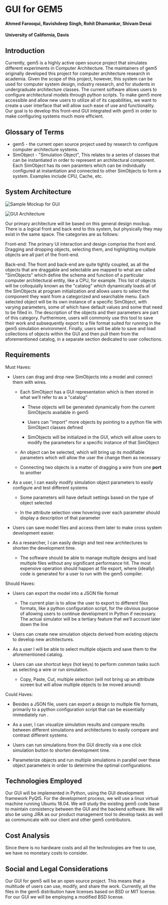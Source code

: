 # GUI for GEM5

#### Ahmed Farooqui, Ravishdeep Singh, Rohit Dhamankar, Shivam Desai
#### University of California, Davis

## Introduction

Currently, gem5 is a highly active open source project that simulates different experiments in Computer Architecture. The maintainers of gem5 originally developed this project for computer architecture research in academia. Given the scope of this project, however, this system can be used for computer system design, industry research, and for students in undergraduate architecture classes. The current software allows users to configure architectural models through python scripts. To make gem5 more accessible and allow new users to utilize all of its capabilities, we want to create a user interface that will allow such ease of use and functionality. Our goal is to develop this front-end GUI integrated with gem5 in order to make configuring systems much more efficient.

## Glossary of Terms
* gem5 - the current open source project used by research to configure computer architecture systems.
* SimObject - "Simulation Object", This relates to a series of classes that can be instantiated in order to represent an architectural component. Each SimObject has its own paramters which can be individually configured at instantiation and connected to other SimObjects to form a system. Examples include CPU, Cache, etc.

## System Architecture
![Sample Mockup for GUI](https://lh3.googleusercontent.com/Mt63W_M_vAmhWoj0TZRSEkX4HImpBlKc7CEHHW4LY3DWzmJIfQ8jLgpQIFRFAdGKx3nag5z9u1npWYqJejgRaT-A8lkSlHBF_XYKfpKS-qpZQwPz0ZaTyY9npvaBcDvN6mKt_2k)

![GUI Architecture](https://lh3.googleusercontent.com/kXC5Z-s27iuzWKmvDEteqzpl5c_CSPyXb64dq5v3ByAwsI4BJQYWbpUQDgBn-tpGGpTHFu6-sGjTOC561eeE-H60Ad1Z6dYwmvcti_9FozA8hcufProGifHlnXt-axfMeDlKz8aPqNUVIz5m_mYsUrSIR1Nkjxph_kw_kiOU3fpIXMLOG_AJcOXehANCWM1h0_fGSSmhjwvuDrbd0ZdCbKi83C9QfPeOwO0k6SjzylrcMQgC-AfaEEk7inIj0UlbFUDHW9CRz_mQ6E5EuGuep5ib6iPHvCFxrOjWSGEEMlrNFjpE0KhBzuT-vRrBS9dW7wQlNLNdUrxZB7ajLZiYVaEv0TDp__0SqlSyn0k_66sJgqvoiu_pubRi8nuYVztEm_xeC1HWdnf1-y8l4F5b17PgsD7S8co71BXyNtV05YdRDRKHoKsxaEk1HpnVj9-35w_YrrUiy0zDwKPVJTmxHKAHxZ4U1lnlBT5OLbQgYqNd0-xmnWFY8kLRVemLqub-nDKeNzXiIBK73mnqpH4rYW9-IqJ1esGcD7REYCc0tVsGFG2Yq7WIHYdudNerD8xMprCQKvAHvghJeTtK5fbE-JTf5j23HRIcShKT1Xel0aIazgk7FEsOH6J5_2q8MAZHfazUh81Z9EdZ1HjzZGZ-GccupJRjapWT-SJYVSzdMLxct9WZsZ_oGaVrkKTk=w1754-h1241-no)

Our primary architecture will be based on this general design mockup. There is a logical front and back end to this system, but physically they may exist in the same space. The categories are as follows:

Front-end: The primary UI interaction and design comprise the front end. Dragging and dropping objects, selecting them, and highlighting multiple objects are all part of the front-end.

Back-end: The front and back-end are quite tightly coupled, as all the objects that are draggable and selectable are mapped to what are called "SimObjects" which define the schema and function of a particular computer architectural entity, like a CPU, for example. This list of objects will be colloquially known as the "catalog" which dynamically loads all of the SimObjects at program initialization and allows users to select the component they want from a categorized and searchable menu. Each selected object will be its own instance of a specific SimObject, with varying parameters, some of which have default values and some that need to be filled in. The description of the objects and their parameters are part of this category. Furthermore, users will commonly use this tool to save their work and subsequently export to a file format suited for running in the gem5 simulation environment. Finally, users will be able to save and load collections of objects within the GUI and then pull them from the aforementioned catalog, in a separate section dedicated to user collections.

## Requirements

Must Haves:

* Users can drag and drop new SimObjects into a model and connect them with wires.

    * Each SimObject has a GUI representation which is then stored in what we’ll refer to as a "catalog"
	 		
		* These objects will be generated dynamically from the current SimObjects available in gem5
		
		* Users can "import" more objects by pointing to a python file with SimObject classes defined
		
		* SimObjects will be initialized in the GUI, which will allow users to modify the parameters for a specific instance of that SimObject
			
    * An object can be selected, which will bring up its modifiable parameters which will allow the user the change them as necessary

    * Connecting two objects is a matter of dragging a wire from one **port** to another

* As a user, I can easily modify simulation object parameters to easily configure and test different systems

    * Some parameters will have default settings based on the type of object selected

    * In the attribute selection view hovering over each parameter should display a description of that parameter

* Users can save model files and access them later to make cross system development easier.

* As a researcher, I can easily design and test new architectures to shorten the development time.

    * The software should be able to manage multiple designs and load multiple files without any significant performance hit. The most expensive operation should happen at file export, where (ideally) code is generated for a user to run with the gem5 compiler.

Should Haves:

* Users can export the model into a JSON file format

    * The current plan is to allow the user to export to different files formats, like a python configuration script, for the obvious purpose of allowing users to continue development in Python if necessary. The actual simulator will be a tertiary feature that we’ll account later down the line

* Users can create new simulation objects derived from existing objects to develop new architectures.

* As a user I will be able to select multiple objects and save them to the aforementioned catalog.

* Users can use shortcut keys (hot keys) to perform common tasks such as selecting a wire or run simulation.

    * Copy, Paste, Cut, multiple selection (will not bring up an attribute screen but will allow multiple objects to be moved around)

Could Haves:

* Besides a JSON file, users can export a design to multiple file formats, primarily to a python configuration script that can be essentially immediately run .

* As a user, I can visualize simulation results and compare results between different simulations and architectures to easily compare and contrast different systems.

* Users can run simulations from the GUI directly via a one click simulation button to shorten development time.

* Parameterize objects and run multiple simulations in parallel over these object parameters in order to determine the optimal configurations.

## Technologies Employed
Our GUI will be implemented in Python, using the GUI development framework PyQt5. For the development process, we will use a linux virtual machine running Ubuntu 18.04. We will study the existing gem5 code base to maintain consistency between the GUI and the backend software. We will also be using JIRA as our product management tool to develop tasks as well as communicate with our client and other gem5 contributors.

## Cost Analysis
Since there is no hardware costs and all the technologies are free to use, we have no monetary costs to consider.

## Social and Legal Considerations
Our GUI for gem5 will be an open source project. This means that a multitude of users can use, modify, and share the work. Currently, all the files in the gem5 distribution have licenses based on BSD or MIT license. For our GUI we will be employing a modified BSD license.
